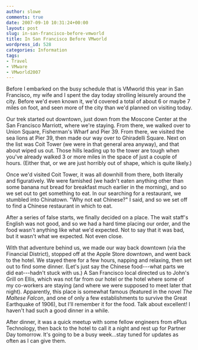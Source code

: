 ```yaml
---
author: slowe
comments: true
date: 2007-09-10 10:31:24+00:00
layout: post
slug: in-san-francisco-before-vmworld
title: In San Francisco Before VMworld
wordpress_id: 528
categories: Information
tags:
- Travel
- VMware
- VMworld2007
---
```


Before I embarked on the busy schedule that is VMworld this year in San Francisco, my wife and I spent the day today strolling leisurely around the city. Before we'd even known it, we'd covered a total of about 6 or maybe 7 miles on foot, and seen more of the city than we'd planned on visiting today.

Our trek started out downtown, just down from the Moscone Center at the San Francisco Marriott, where we're staying. From there, we walked over to Union Square, Fisherman's Wharf and Pier 39. From there, we visited the sea lions at Pier 39, then made our way over to Ghiradelli Square. Next on the list was Coit Tower (we were in that general area anyway), and that about wiped us out. Those hills leading up to the tower are tough when you've already walked 3 or more miles in the space of just a couple of hours. (Either that, or we are just horribly out of shape, which is quite likely.)

Once we'd visited Coit Tower, it was all downhill from there, both literally and figuratively. We were famished (we hadn't eaten anything other than some banana nut bread for breakfast much earlier in the morning), and so we set out to get something to eat. In our searching for a restaurant, we stumbled into Chinatown. "Why not eat Chinese?" I said, and so we set off to find a Chinese restaurant in which to eat.

After a series of false starts, we finally decided on a place. The wait staff's English was not good, and so we had a hard time placing our order, and the food wasn't anything like what we'd expected. Not to say that it was bad, but it wasn't what we expected. Not even close.

With that adventure behind us, we made our way back downtown (via the Financial District), stopped off at the Apple Store downtown, and went back to the hotel. We stayed there for a few hours, napping and relaxing, then set out to find some dinner. (Let's just say the Chinese food---what parts we did eat---hadn't stuck with us.) A San Francisco local directed us to John's Grill on Ellis, which was not far from our hotel or the hotel where some of my co-workers are staying (and where we were supposed to meet later that night). Apparently, this place is somewhat famous (featured in the novel _The Maltese Falcon_, and one of only a few establishments to survive the Great Earthquake of 1906), but I'll remember it for the food. Talk about excellent! I haven't had such a good dinner in a while.

After dinner, it was a quick meetup with some fellow engineers from ePlus Technology, then back to the hotel to call it a night and rest up for Partner Day tomorrow. It's going to be a busy week...stay tuned for updates as often as I can give them.
